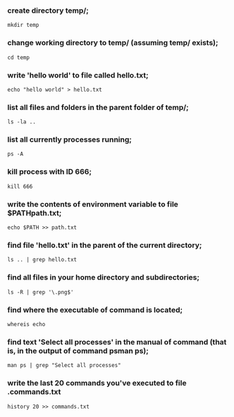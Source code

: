 ### create directory temp/;
```
mkdir temp
```

### change working directory to temp/ (assuming temp/ exists);
```
cd temp
```

### write 'hello world' to file called hello.txt;
```
echo "hello world" > hello.txt
```

### list all files and folders in the parent folder of temp/;
```
ls -la ..
```

### list all currently processes running;
```
ps -A
```

### kill process with ID 666;
```
kill 666
```

### write the contents of environment variable to file $PATHpath.txt;
```
echo $PATH >> path.txt
```

### find file 'hello.txt' in the parent of the current directory;
```
ls .. | grep hello.txt
```

### find all files in your home directory and subdirectories;
```
ls -R | grep '\.png$'
```

### find where the executable of command is located;
```
whereis echo
```

### find text 'Select all processes' in the manual of command (that is, in the output of command psman ps);
```
man ps | grep "Select all processes"
```

### write the last 20 commands you've executed to file .commands.txt
```
history 20 >> commands.txt
```